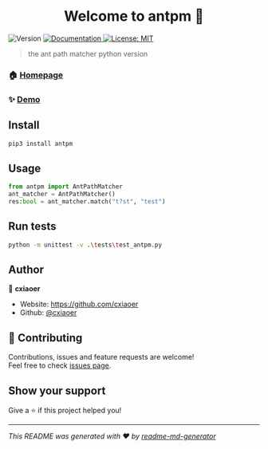<h1 align="center">Welcome to antpm 👋</h1>
<p>
  <img alt="Version" src="https://img.shields.io/badge/version-0.0.1-blue.svg?cacheSeconds=2592000" />
  <a href="demo.com" target="_blank">
    <img alt="Documentation" src="https://img.shields.io/badge/documentation-yes-brightgreen.svg" />
  </a>
  <a href="#" target="_blank">
    <img alt="License: MIT" src="https://img.shields.io/badge/License-MIT-yellow.svg" />
  </a>
</p>

> the ant path matcher python version

### 🏠 [Homepage](https://pypi.org/project/antpm/)

### ✨ [Demo](baidu.com)

## Install

```sh
pip3 install antpm
```

## Usage

```python
from antpm import AntPathMatcher
ant_matcher = AntPathMatcher()
res:bool = ant_matcher.match("t?st", "test")
```

## Run tests

```sh
python -m unittest -v .\tests\test_antpm.py
```

## Author

👤 **cxiaoer**

* Website: https://github.com/cxiaoer
* Github: [@cxiaoer](https://github.com/cxiaoer)

## 🤝 Contributing

Contributions, issues and feature requests are welcome!<br />Feel free to check [issues page](github.com/cxiaoer/antpm/issues). 

## Show your support

Give a ⭐️ if this project helped you!

***
_This README was generated with ❤️ by [readme-md-generator](https://github.com/kefranabg/readme-md-generator)_